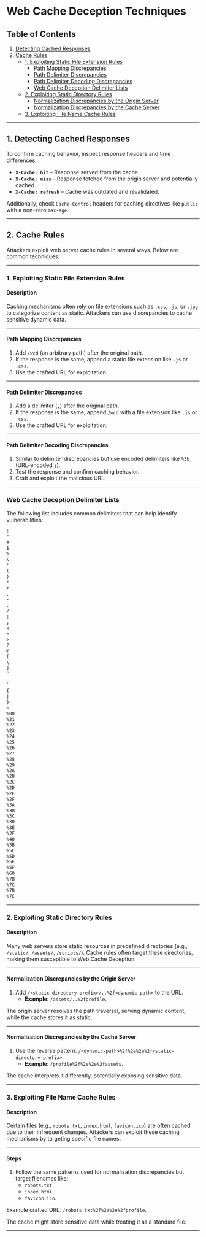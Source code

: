 # **Web Cache Deception Techniques**

## **Table of Contents**

1. [Detecting Cached Responses](#detecting-cached-responses)  
2. [Cache Rules](#cache-rules)  
    - [1. Exploiting Static File Extension Rules](#1-exploiting-static-file-extension-rules)  
        - [Path Mapping Discrepancies](#path-mapping-discrepancies)  
        - [Path Delimiter Discrepancies](#path-delimiter-discrepancies)  
        - [Path Delimiter Decoding Discrepancies](#path-delimiter-decoding-discrepancies)  
        - [Web Cache Deception Delimiter Lists](#web-cache-deception-delimiter-lists)  
    - [2. Exploiting Static Directory Rules](#2-exploiting-static-directory-rules)  
        - [Normalization Discrepancies by the Origin Server](#normalization-discrepancies-by-the-origin-server)  
        - [Normalization Discrepancies by the Cache Server](#normalization-discrepancies-by-the-cache-server)  
    - [3. Exploiting File Name Cache Rules](#3-exploiting-file-name-cache-rules)  

---

## **1. Detecting Cached Responses**

To confirm caching behavior, inspect response headers and time differences:

- **`X-Cache: hit`** – Response served from the cache.  
- **`X-Cache: miss`** – Response fetched from the origin server and potentially cached.  
- **`X-Cache: refresh`** – Cache was outdated and revalidated.

Additionally, check `Cache-Control` headers for caching directives like `public` with a non-zero `max-age`.

---

## **2. Cache Rules**

Attackers exploit web server cache rules in several ways. Below are common techniques:

---

### **1. Exploiting Static File Extension Rules**

#### **Description**  
Caching mechanisms often rely on file extensions such as `.css`, `.js`, or `.jpg` to categorize content as static. Attackers can use discrepancies to cache sensitive dynamic data.

---

#### **Path Mapping Discrepancies**

1. Add `/wcd` (an arbitrary path) after the original path.  
2. If the response is the same, append a static file extension like `.js` or `.css`.  
3. Use the crafted URL for exploitation.  

---

#### **Path Delimiter Discrepancies**

1. Add a delimiter (`;`) after the original path.  
2. If the response is the same, append `/wcd` with a file extension like `.js` or `.css`.  
3. Use the crafted URL for exploitation.

---

#### **Path Delimiter Decoding Discrepancies**

1. Similar to delimiter discrepancies but use encoded delimiters like `%3b` (URL-encoded `;`).  
2. Test the response and confirm caching behavior.  
3. Craft and exploit the malicious URL.

---

### **Web Cache Deception Delimiter Lists**

The following list includes common delimiters that can help identify vulnerabilities:

```txt
!
"
#
$
%
&
'
(
)
*
+
,
-
.
/
:
;
<
=
>
?
@
[
\
]
^
_
`
{
|
}
~
%00
%21
%22
%23
%24
%25
%26
%27
%28
%29
%2A
%2B
%2C
%2D
%2E
%2F
%3A
%3B
%3C
%3D
%3E
%3F
%40
%5B
%5C
%5D
%5E
%5F
%60
%7B
%7C
%7D
%7E
```

---

### **2. Exploiting Static Directory Rules**

#### **Description**  
Many web servers store static resources in predefined directories (e.g., `/static/`, `/assets/`, `/scripts/`). Cache rules often target these directories, making them susceptible to Web Cache Deception.

---

#### **Normalization Discrepancies by the Origin Server**

1. Add `/<static-directory-prefix>/..%2f<dynamic-path>` to the URL.  
   - **Example**: `/assets/..%2fprofile`.  

The origin server resolves the path traversal, serving dynamic content, while the cache stores it as static.

---

#### **Normalization Discrepancies by the Cache Server**

1. Use the reverse pattern: `/<dynamic-path>%2f%2e%2e%2f<static-directory-prefix>`.  
   - **Example**: `/profile%2f%2e%2e%2fassets`.  

The cache interprets it differently, potentially exposing sensitive data.

---

### **3. Exploiting File Name Cache Rules**

#### **Description**  
Certain files (e.g., `robots.txt`, `index.html`, `favicon.ico`) are often cached due to their infrequent changes. Attackers can exploit these caching mechanisms by targeting specific file names.

---

#### **Steps**  

1. Follow the same patterns used for normalization discrepancies but target filenames like:
   - `robots.txt`
   - `index.html`
   - `favicon.ico`.

Example crafted URL: `/robots.txt%2f%2e%2e%2fprofile`.  

The cache might store sensitive data while treating it as a standard file.

---
